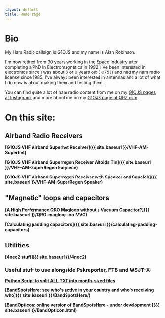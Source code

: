```yaml
---
layout: default
title: Home Page
---
```

# Bio
My Ham Radio callsign is G1OJS and my name is Alan Robinson. 

I'm now retired from 30 years working in the Space Industry after completing a PhD in Electromagnetics in 1992. I've been interested in electronics since I was about 8 or 9 years old (1975?) and had my ham radio license since 1985. I've always been interested in antennas and a lot of what I do now is about making them and testing them.

You can find quite a lot of ham radio content from me on my [G1OJS pages at Instagram](https://www.instagram.com/g1ojs_alan/), and more about me on my [G1OJS page at QRZ.com](https://www.qrz.com/db/G1OJS).

# On this site:

## Airband Radio Receivers
**[G1OJS VHF Airband Superhet Receiver]({{ site.baseurl }}/VHF-AM-Superhet)**

**[G1OJS VHF Airband Superregen Receiver Altoids Tin]({{ site.baseurl }}/VHF-AM-SuperRegen Earpiece)**

**[G1OJS VHF Airband Superregen Receiver with Speaker and Squelch]({{ site.baseurl }}/VHF-AM-SuperRegen Speaker)**

## "Magnetic" loops and capacitors
**[A High Performance QRO Magloop without a Vacuum Capacitor?]({{ site.baseurl }}/QRO-magloop-no-VVC)**

**[Calculating padding capacitors]({{ site.baseurl }}/calculating-padding-capacitors)**

## Utilities

**[4nec2 stuff]({{ site.baseurl }}/4nec2)**

### Useful stuff to use alongside Pskreporter, FT8 and WSJT-X:

**[Python Script to split ALL.TXT into month-sized files](https://github.com/G1OJS/WSJT-X-and-WSPR-Utilities/blob/main/scripts/Split_ALL.py)**

**[BandSpotsHere: see who's active in your country and who's receiving who]({{ site.baseurl }}/BandSpotsHere/)**

**[BandOpticon: online version of BandSpotsHere - under development ]({{ site.baseurl }}/BandOpticon.html)**

